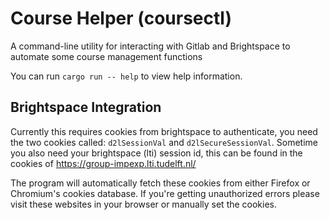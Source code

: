 # Course Helper (coursectl)
A command-line utility for interacting with Gitlab and Brightspace to automate some course management functions

You can run `cargo run -- help` to view help information.

## Brightspace Integration
Currently this requires cookies from brightspace to authenticate, you need the two cookies called: `d2lSessionVal` and `d2lSecureSessionVal`.
Sometime you also need your brightspace (lti) session id, this can be found in the cookies of <https://group-impexp.lti.tudelft.nl/>

The program will automatically fetch these cookies from either Firefox or Chromium's cookies database.
If you're getting unauthorized errors please visit these websites in your browser or manually set the cookies.

